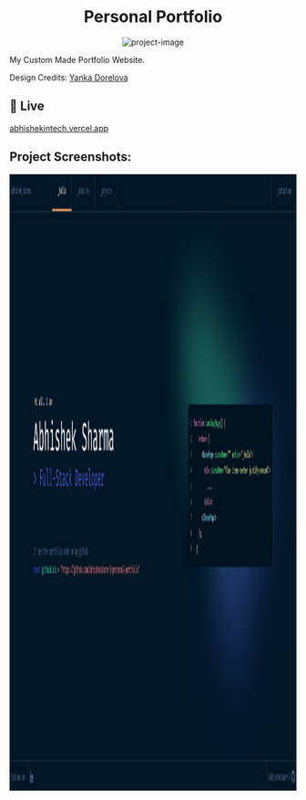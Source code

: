 <h1 align="center" id="title">Personal Portfolio</h1>

<p align="center"><img src="https://socialify.git.ci/abhisheksharm-3/personal-portfolio/image?font=Source%20Code%20Pro&amp;forks=1&amp;issues=1&amp;language=1&amp;name=1&amp;owner=1&amp;pattern=Circuit%20Board&amp;pulls=1&amp;stargazers=1&amp;theme=Dark" alt="project-image"></p>

<p id="description">My Custom Made Portfolio Website.</p>
Design Credits: <a href="https://www.figma.com/community/file/1100794861710979147/portfolio-for-developers-concept-v-2">Yanka Dorelova</a>

<h2>🚀 Live</h2>

[abhishekintech.vercel.app](abhishekintech.vercel.app)

<h2>Project Screenshots:</h2>

<img src="https://raw.githubusercontent.com/abhisheksharm-3/personal-portfolio/main/public/meta-assets/homepage-demo.png" alt="project-screenshot" width="1920" height="1080/">

